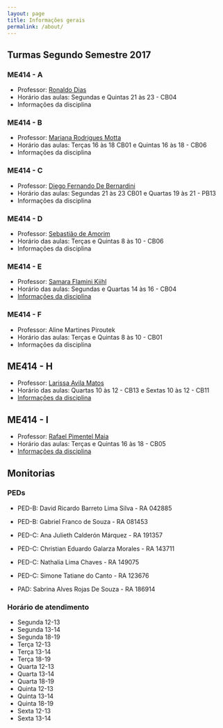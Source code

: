 ```yaml
---
layout: page
title: Informações gerais
permalink: /about/
---
```



## Turmas Segundo Semestre 2017

### ME414 - A

* Professor: [Ronaldo Dias](http://www.ime.unicamp.br/~dias/)
* Horário das aulas: Segundas e Quintas 21 às 23 - CB04
* Informações da disciplina

### ME414 - B

* Professor: [Mariana Rodrigues Motta](http://www.ime.unicamp.br/~marianar/)
* Horário das aulas: Terças 16 às 18 CB01 e Quintas 16 às 18 - CB06
* Informações da disciplina


### ME414 - C

* Professor: [Diego Fernando De Bernardini](http://www.ime.unicamp.br/~bernardini/)
* Horário das aulas: Segundas 21 às 23 CB01 e Quartas 19 às 21 - PB13
* Informações da disciplina 



### ME414 - D

* Professor: [Sebastião de Amorim](http://www.ime.unicamp.br/~amorim/)
* Horário das aulas: Terças e Quintas 8 às 10 - CB06
* Informações da disciplina


### ME414 - E

* Professor: [Samara Flamini Kiihl](http://www.ime.unicamp.br/~samara/)
* Horário das aulas: Segundas e Quartas 14 às 16 - CB04
* [Informações da disciplina](http://www.ggte.unicamp.br/eam/course/view.php?id=4724)

### ME414 - F

* Professor: Aline Martines Piroutek
* Horário das aulas: Terças e Quintas 8 às 10 - CB01
* Informações da disciplina

## ME414 - H

* Professor: [Larissa Avila Matos](http://www.ime.unicamp.br/departamentos/estatistica/corpo-docente#)
* Horário das aulas: Quartas 10 às 12 - CB13 e Sextas 10 às 12 - CB11
* [Informações da disciplina](http://www.ggte.unicamp.br/eam/course/view.php?id=4705)

## ME414 - I

* Professor: [Rafael Pimentel Maia](http://www.ime.unicamp.br/~rafaelmaia/)
* Horário das aulas: Terças e Quintas 16 às 18 - CB05
* [Informações da disciplina](http://www.ggte.unicamp.br/eam/enrol/index.php?id=4949)


## Monitorias

### PEDs

* PED-B: David Ricardo Barreto Lima Silva - RA 042885

* PED-B: Gabriel Franco de Souza - RA 081453

* PED-C: Ana Julieth Calderón Márquez - RA 191357    

* PED-C: Christian Eduardo Galarza Morales - RA 143711

* PED-C: Nathalia Lima Chaves - RA 149075

* PED-C: Simone Tatiane do Canto - RA 123676

* PAD: Sabrina Alves Rojas De Souza - RA 186914

### Horário de atendimento

* Segunda 12-13
* Segunda 13-14
* Segunda 18-19
* Terça 12-13
* Terça 13-14
* Terça 18-19
* Quarta 12-13
* Quarta 13-14
* Quarta 18-19
* Quinta 12-13
* Quinta 13-14
* Quinta 18-19
* Sexta 12-13
* Sexta 13-14

